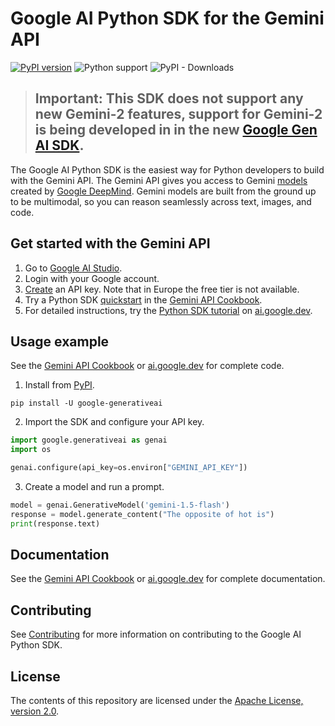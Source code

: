 # Google AI Python SDK for the Gemini API

[![PyPI version](https://badge.fury.io/py/google-generativeai.svg)](https://badge.fury.io/py/google-generativeai)
![Python support](https://img.shields.io/pypi/pyversions/google-generativeai)
![PyPI - Downloads](https://img.shields.io/pypi/dd/google-generativeai)

> ## Important: This SDK does not support any new Gemini-2 features, support for Gemini-2 is being developed in in the new [Google Gen AI SDK](https://github.com/googleapis/python-genai).

The Google AI Python SDK is the easiest way for Python developers to build with the Gemini API. The Gemini API gives you access to Gemini [models](https://ai.google.dev/models/gemini) created by [Google DeepMind](https://deepmind.google/technologies/gemini/#introduction). Gemini models are built from the ground up to be multimodal, so you can reason seamlessly across text, images, and code. 

## Get started with the Gemini API
1. Go to [Google AI Studio](https://aistudio.google.com/).
2. Login with your Google account.
3. [Create](https://aistudio.google.com/app/apikey) an API key. Note that in Europe the free tier is not available.
4. Try a Python SDK [quickstart](https://github.com/google-gemini/gemini-api-cookbook/blob/main/quickstarts/Prompting.ipynb) in the [Gemini API Cookbook](https://github.com/google-gemini/gemini-api-cookbook/).
5. For detailed instructions, try the 
[Python SDK tutorial](https://ai.google.dev/tutorials/python_quickstart) on [ai.google.dev](https://ai.google.dev).

## Usage example
See the [Gemini API Cookbook](https://github.com/google-gemini/gemini-api-cookbook/) or [ai.google.dev](https://ai.google.dev) for complete code.

1. Install from [PyPI](https://pypi.org/project/google-generativeai).

`pip install -U google-generativeai`

2. Import the SDK and configure your API key.

```python
import google.generativeai as genai
import os

genai.configure(api_key=os.environ["GEMINI_API_KEY"])
```

3. Create a model and run a prompt.

```python
model = genai.GenerativeModel('gemini-1.5-flash')
response = model.generate_content("The opposite of hot is")
print(response.text)
```

## Documentation

See the [Gemini API Cookbook](https://github.com/google-gemini/gemini-api-cookbook/) or [ai.google.dev](https://ai.google.dev) for complete documentation.

## Contributing

See [Contributing](https://github.com/google/generative-ai-python/blob/main/CONTRIBUTING.md) for more information on contributing to the Google AI Python SDK.

## License

The contents of this repository are licensed under the [Apache License, version 2.0](http://www.apache.org/licenses/LICENSE-2.0).
